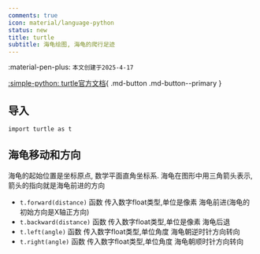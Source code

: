 ```yaml
---
comments: true
icon: material/language-python
status: new
title: turtle
subtitle: 海龟绘图, 海龟的爬行足迹
---
```


:material-pen-plus: `本文创建于2025-4-17`

[:simple-python: turtle官方文档](https://docs.python.org/zh-cn/3.13/library/turtle.html#module-turtle){ .md-button .md-button--primary }

## 导入

    import turtle as t

## 海龟移动和方向

海龟的起始位置是坐标原点, 数学平面直角坐标系. 海龟在图形中用三角箭头表示, 箭头的指向就是海龟前进的方向

- `t.forward(distance)` 函数 传入数字float类型,单位是像素 海龟前进(海龟的初始方向是X轴正方向)
- `t.backward(distance)` 函数 传入数字float类型,单位是像素 海龟后退
- `t.left(angle)` 函数 传入数字float类型,单位角度 海龟朝逆时针方向转向
- `t.right(angle)` 函数 传入数字float类型,单位角度 海龟朝顺时针方向转向